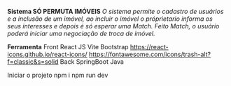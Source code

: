 **Sistema SÓ PERMUTA IMÓVEIS**
*O sistema permite o cadastro de usuários e a inclusão de um imóvel, ao incluir o imóvel o próprietario informa os seus interesses
e depois é só esperar uma Match. Feito Match, o usuário poderá iniciar uma negociação de troca de imóvel.*

**Ferramenta**
Front
	React JS
	Vite
	Bootstrap
	https://react-icons.github.io/react-icons/
        https://fontawesome.com/icons/trash-alt?f=classic&s=solid
Back
	SpringBoot
	Java


Iniciar o projeto
	npm i
	npm run dev
